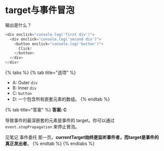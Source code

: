 # target与事件冒泡

输出是什么？

```javascript
<div onclick="console.log('first div')">
  <div onclick="console.log('second div')">
    <button onclick="console.log('button')">
      Click!
    </button>
  </div>
</div>
```

{% tabs %}
{% tab title="选项" %}
* A: Outer `div`
* B: Inner `div`
* C: `button`
* D: 一个包含所有嵌套元素的数组。
{% endtab %}

{% tab title="答案" %}
**答案: C**

导致事件的最深嵌套的元素是事件的 target。你可以通过 `event.stopPropagation` 来停止冒泡。

见笔记 事件委托 那一页。**currentTarget始终是监听事件者，而target是事件的真正发出者**。
{% endtab %}
{% endtabs %}

